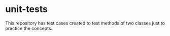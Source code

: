 # unit-tests
This repository has test cases created to test methods of two classes just to practice the concepts.
